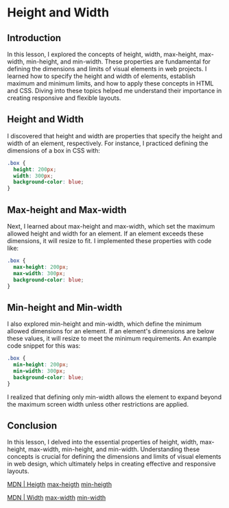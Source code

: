 # Height and Width

## Introduction
In this lesson, I explored the concepts of height, width, max-height, max-width, min-height, and min-width. These properties are fundamental for defining the dimensions and limits of visual elements in web projects. I learned how to specify the height and width of elements, establish maximum and minimum limits, and how to apply these concepts in HTML and CSS. Diving into these topics helped me understand their importance in creating responsive and flexible layouts.

## Height and Width
I discovered that height and width are properties that specify the height and width of an element, respectively. For instance, I practiced defining the dimensions of a box in CSS with:

```css
.box {
  height: 200px;
  width: 300px;
  background-color: blue;
}
```

## Max-height and Max-width
Next, I learned about max-height and max-width, which set the maximum allowed height and width for an element. If an element exceeds these dimensions, it will resize to fit. I implemented these properties with code like:

```css
.box {
  max-height: 200px;
  max-width: 300px;
  background-color: blue;
}
```

## Min-height and Min-width
I also explored min-height and min-width, which define the minimum allowed dimensions for an element. If an element's dimensions are below these values, it will resize to meet the minimum requirements. An example code snippet for this was:

```css
.box {
  min-height: 200px;
  min-width: 300px;
  background-color: blue;
}
```

I realized that defining only min-width allows the element to expand beyond the maximum screen width unless other restrictions are applied. 

## Conclusion
In this lesson, I delved into the essential properties of height, width, max-height, max-width, min-height, and min-width. Understanding these concepts is crucial for defining the dimensions and limits of visual elements in web design, which ultimately helps in creating effective and responsive layouts.

[MDN | Heigth](https://developer.mozilla.org/pt-BR/docs/Web/CSS/height)
[max-heigth](https://developer.mozilla.org/en-US/docs/Web/CSS/max-height)
[min-heigth](https://developer.mozilla.org/pt-BR/docs/Web/CSS/min-height)

[MDN | Width](https://developer.mozilla.org/pt-BR/docs/Web/CSS/width)
[max-width](https://developer.mozilla.org/pt-BR/docs/Web/CSS/max-width)
[min-width](https://developer.mozilla.org/en-US/docs/Web/CSS/min-width)